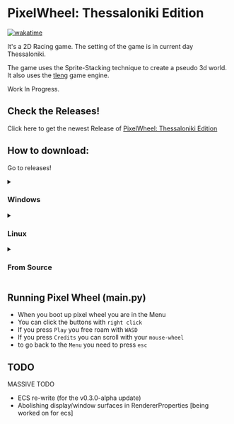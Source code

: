 # PixelWheel: Thessaloniki Edition

[![wakatime](https://wakatime.com/badge/user/018c54ba-f9f5-426e-9733-6deb502d647d/project/018df578-cfd3-4184-a4cc-c07e8a85718c.svg)](https://wakatime.com/badge/user/018c54ba-f9f5-426e-9733-6deb502d647d/project/018df578-cfd3-4184-a4cc-c07e8a85718c)

It's a 2D Racing game. The setting of the game is in current day Thessaloniki.

The game uses the Sprite-Stacking technique to create a pseudo 3d world. It also uses the [tleng](https://github.com/tl-ecosystem/tleng) game engine.

Work In Progress.

## Check the Releases!

Click here to get the newest Release of [PixelWheel: Thessaloniki Edition](https://github.com/Omada-Plhroforikis-17o-GEL-13o-GYM/pixel-wheel/releases)

## How to download:

Go to releases!
<details>
<summary><h3>Windows</h3></summary>
 
 - Install the `.zip` file
 - Extract the `.zip` file to a folder of your liking
 - Double click the `.exe` file. 
 
</details>


<details>
<summary><h3>Linux</h3></summary>

  - Using Wine:
    - Ensure that you have wine installed.
    - Follow Windows How-To.

 - Linux binaries:
    - Install the `pixel-wheel-linux.tar.gz` 
    - Extract the contents of `pixel-wheel-linux.tar.gz`
    - Double click on the `pixel-wheel` file
</details>

<details>
<summary><h3>From Source</h3></summary>
 
- Clone the games repository locally. And clone the Tleng Game engine Locally
    ``` bash
    $ git clone https://www.github.com/Omada-Plhroforikis-17o-GEL-13o-GYM/pixel-wheel.git
    $ git clone https://www.github.com/tl-ecosystem/tleng.git
    ```    
- Create a symbolic link inside pixel-wheel from the tleng repo:
    ```bash
    $ ln -r -s ./tleng/tleng2 ./pixel-wheel/src
    ```
- Change to the game directory
    ``` bash
    $ cd pixel-wheel
    ```
- Create a virtual python enviroment and then activate it:
    ```bash
    $ python -m venv venv
    ```
    - linux
    ```bash
    $ source ./venv/bin/activate
    ```
    - Windows
    ```bash
    $ .\venv\Scripts\Activate.ps1
    ```
- Download the requirements:

    Using pip:
    ```bash
    $ pip install -r requirements.txt
    ```
    Using your package manager manually (apt, dnf, pacman ...):
    ```bash
    $ sudo 'your-package-manager' install pygame3-'your-package'
    ```
- Run the game.
    ```bash
    $ python main.py
    ```
    
</details>

## Running Pixel Wheel (main.py) 
- When you boot up pixel wheel you are in the Menu
- You can click the buttons with `right click`
- If you press `Play` you free roam with `WASD`
- If you press `Credits` you can scroll with your `mouse-wheel`
- to go back to the `Menu` you need to press `esc` 

## TODO
MASSIVE TODO
- ECS re-write (for the v0.3.0-alpha update)
- Abolishing display/window surfaces in RendererProperties [being worked on for ecs] 
